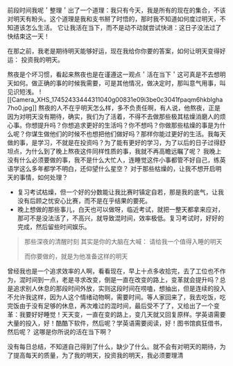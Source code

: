 前段时间我呢＇整理＇出了一个道理：我只有今天，我是所有的现在的集合，不该对明天有盼头。这个道理是我和支书掰了时悟的，那时我不知道如何度过明天，不知道该怎么生活。
它让我活在当下，而不是动不动就尝试快进：这日子没法过了快结束这一天！

在那之前，我老是期待明天能够好运，现在我给你你要的答案，如何让明天变得好运：
投资我的明天。

熬夜是个坏习惯，看起来熬夜也是在谨遵这一观点＇活在当下＇这可真是不去想明天如何。做正确的事的时候我需要，可是其他情况，做决定时，那叫意气用事，叫见识短浅。
![[Camera_XHS_17452433444311040g00831e09i3be0c3041fpaqm6hkblgha7ho0.jpg]]
熬夜的人不在乎明天怎么样，多不负责任啊，有人说，他熬夜，正是因为对明天没有期待，确实，我们为了活着，不得不去做那些极其枯燥消磨人的烦心事。你想提升吗？你想追求更好的生活吗？你不想吗？你做那些枯燥的事是为什么呢？你谋生做他们的时候不也想把他们做好吗？那样你能过更好的生活。我每天做的事，是学习，不就是在投资吗？为了能有更好的学习，为了以后的日子过得舒坦点，为什么到了晚上熬夜这件同样性质的事，我就不再高瞻远瞩了呢？
我晚上没有什么必须要做的事，我不是什么大忙人，连睡觉这件小事都管不好自己，练英语学这么多年都学不明白，还仰望什么星空？
对于那些枯燥的，让我不想开启明天的事情，如何处理？
- 复习考试枯燥，但一个好的分数能让我比赛时镇定自若，那是我的底气，让我没有后顾之忧安心比赛，而不是在乎结果的要死。
- 晚上想做的那些事儿，白天也可以做呀，临近考试，就把一整天都拿来应对，那可不是没法活了，不高兴，就导致混时间，效率极低。复习考试时，好好的完成，然后留些时间娱乐。

> 那些深夜的清醒时刻
> 其实是你的大脑在大喊：
> 请给我一个值得入睡的明天
> 
> 而你要做的，就是为他准备这样的明天

曾经我也是一个追求效率的人啊，看看现在，早上十点多收拾完，去了工位也不作为，混时间到一点，老是寻求改变，倒是一直在改变的路上，变革就会提升吗？总是追求别人休息的那段时间外放，实则这段时间在唠嗑，想抽出，但是连续的投入不允许我这样，因为人这个情绪动物啊，需要时间。等人家回来了，我去吃饭，吃完饭由于没有足够的休息，再次难过的混时间，最后受不了了，又给出了一个变革：我要好好睡觉！天天变，一直在变的路上，变几天就又回复原样。学英语需要大量的投入，好！酷酷下软件，然后呢？学英语需要阅读，好！图书馆疯狂借书，然后呢？
这哪是你所说的活在当下啊？

没有每日总结，不知道自己得到了什么，缺少了什么。就不会有对明天的期待，为了提高每天的质量，为了我的明天，投资我的明天，我必须要理清